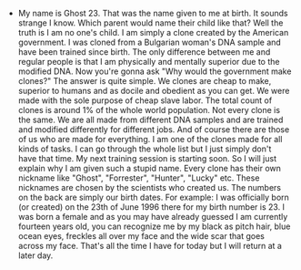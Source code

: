 - My name is Ghost 23. That was the name given to me at birth. It sounds strange I know. Which parent would name their child like that? Well the truth is I am no one's child. I am simply a clone created by the American government. I was cloned from a Bulgarian woman's DNA sample and have been trained since birth. The only difference between me and regular people is that I am physically and mentally superior due to the modified DNA. Now you're gonna ask "Why would the government make clones?" The answer is quite simple. We clones are cheap to make, superior to humans and as docile and obedient as you can get. We were made with the sole purpose of cheap slave labor. The total count of clones is around 1% of the whole world population. Not every clone is the same. We are all made from different DNA samples and are trained and modified differently for different jobs. And of course there are those of us who are made for everything. I am one of the clones made for all kinds of tasks. I can go through the whole list but I just simply don't have that time. My next training session is starting soon. So I will just explain why I am given such a stupid name. Every clone has their own nickname like "Ghost", "Forrester", "Hunter", "Lucky" etc. These nicknames are chosen by the scientists who created us. The numbers on the back are simply our birth dates. For example: I was officially born (or created) on the 23th of June 1996 there for my birth number is 23. I was born a female and as you may have already guessed I am currently fourteen years old, you can recognize me by my black as pitch hair, blue ocean eyes, freckles all over my face and the wide scar that goes across my face. That's all the time I have for today but I will return at a later day.